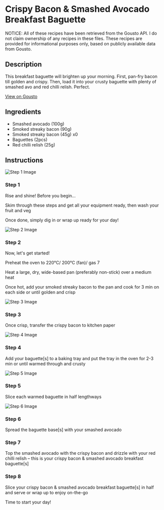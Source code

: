 # Crispy Bacon & Smashed Avocado Breakfast Baguette

NOTICE: All of these recipes have been retrieved from the Gousto API. I do not claim ownership of any recipes in these files. These recipes are provided for informational purposes only, based on publicly available data from Gousto.

## Description

This breakfast baguette will brighten up your morning. First, pan-fry bacon till golden and crispy. Then, load it into your crusty baguette with plenty of smashed avo and red chilli relish. Perfect.

[View on Gousto](https://www.gousto.co.uk/recipes/cookbook/crispy-bacon-smashed-avocado-breakfast-baguette)

## Ingredients

- Smashed avocado (100g)
- Smoked streaky bacon (90g)
- Smoked streaky bacon (45g) x0
- Baguettes (2pcs)
- Red chilli relish (25g)

## Instructions

![Step 1 Image](https://production-media.gousto.co.uk/cms/recipe-step-image/Breakfast-Step-1-1-1729073707103-x200.jpg)

### Step 1

Rise and shine! Before you begin…

Skim through these steps and get all your equipment ready, then wash your fruit and veg

Once done, simply dig in or wrap up ready for your day!

![Step 2 Image](https://production-media.gousto.co.uk/cms/recipe-step-image/step-2-1728311525750-x200.jpg)

### Step 2

Now, let's get started!

Preheat the oven to 220°C/ 200°C (fan)/ gas 7

Heat a large, dry, wide-based pan (preferably non-stick) over a medium heat

Once hot, add your smoked streaky bacon to the pan and cook for 3 min on each side or until golden and crisp

![Step 3 Image](https://production-media.gousto.co.uk/cms/recipe-step-image/step-3-1728311534630-x200.jpg)

### Step 3

Once crisp, transfer the crispy bacon to kitchen paper

![Step 4 Image](https://production-media.gousto.co.uk/cms/recipe-step-image/step-4-1728311544596-x200.jpg)

### Step 4

Add your baguette[s] to a baking tray and put the tray in the oven for 2-3 min or until warmed through and crusty

![Step 5 Image](https://production-media.gousto.co.uk/cms/recipe-step-image/step-5-1728311557420-x200.jpg)

### Step 5

Slice each warmed baguette in half lengthways

![Step 6 Image](https://production-media.gousto.co.uk/cms/recipe-step-image/step-6-1728311567289-x200.jpg)

### Step 6

Spread the baguette base[s] with your smashed avocado

### Step 7

Top the smashed avocado with the crispy bacon and drizzle with your red chilli relish – this is your crispy bacon & smashed avocado breakfast baguette[s]

### Step 8

Slice your crispy bacon & smashed avocado breakfast baguette[s] in half and serve or wrap up to enjoy on-the-go

Time to start your day!

